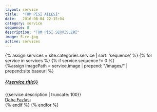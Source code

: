 ```yaml
---
layout: service
title:  "TÜM PİSİ AİLESİ"
date:   2016-08-04 22:15:04
category: service
sequence: 0
description: "TÜM PİSİ SERVİSLERİ"
image: 5.re.jpg
active: services
---
```


<div class='wrapper'>
    {% assign services = site.categories.service | sort: 'sequence' %}
    {% for service in services %}
        {% if service.sequence != 0 %}
        <div class='col-lg-4 col-md-6 col-sm-6 col-xs-12'>
            <div id='{{service.title | replace: ' '}}' class='card card-white service-card'>                
                {%assign imagePath = service.image | prepend: "/images/" | prepend:site.baseurl %}
                <a class='card-image-link action' href="{{service.url}}">
                    <div class='card-image' style="background-image:url('{{imagePath}}')">
                        <div class='thumbs-up'>
                            <i class="{{service.icon}}" aria-hidden="true"></i>    
                        </div>
                    </div>
                </a>                    
                <div class='content'>
                    <h5>
                        <a class='action' href="{{service.url}}">
                            <strong>
                                {{service.title}}
                            </strong>                                    
                        </a>
                    </h5>
                    {{service.description | truncate: 100}}
                </div> 
                <div class='call-to-action'>
                    <a class='action' href="{{service.url}}">
                        <i class="fa fa-plus" aria-hidden="true"></i> Daha Fazlası
                    </a>
                </div>                    
            </div>
        </div>
        {% endif %}
    {% endfor %}			
</div>

<div class='clearfix'></div>
